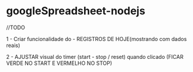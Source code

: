 # googleSpreadsheet-nodejs

//TODO 

1 - Criar funcionalidade do - REGISTROS DE HOJE(mostrando com dados reais)                                                                                           

2 - AJUSTAR visual do timer (start - stop / reset) quando clicado (FICAR VERDE NO START E VERMELHO NO STOP)
